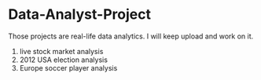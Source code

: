 # Data-Analyst-Project

Those projects are real-life data analytics. 
I will keep upload and work on it.

1) live stock market analysis 
2) 2012 USA election analysis 
3) Europe soccer player analysis 
